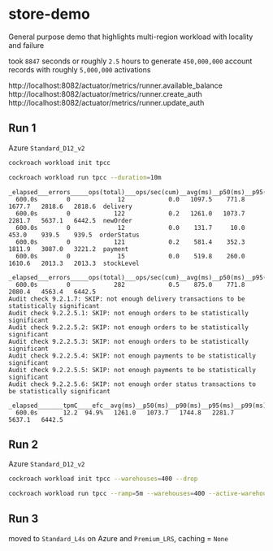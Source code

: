 # store-demo
General purpose demo that highlights multi-region workload with locality and failure

took `8847` seconds or roughly `2.5` hours to generate `450,000,000` account records with roughly `5,000,000` activations


http://localhost:8082/actuator/metrics/runner.available_balance
http://localhost:8082/actuator/metrics/runner.create_auth
http://localhost:8082/actuator/metrics/runner.update_auth


## Run 1
Azure `Standard_D12_v2`

```bash
cockroach workload init tpcc
```

```bash
cockroach workload run tpcc --duration=10m
```
```
_elapsed___errors_____ops(total)___ops/sec(cum)__avg(ms)__p50(ms)__p95(ms)__p99(ms)_pMax(ms)__total
  600.0s        0             12            0.0   1097.5    771.8   1677.7   2818.6   2818.6  delivery
  600.0s        0            122            0.2   1261.0   1073.7   2281.7   5637.1   6442.5  newOrder
  600.0s        0             12            0.0    131.7     10.0    453.0    939.5    939.5  orderStatus
  600.0s        0            121            0.2    581.4    352.3   1811.9   3087.0   3221.2  payment
  600.0s        0             15            0.0    519.8    260.0   1610.6   2013.3   2013.3  stockLevel

_elapsed___errors_____ops(total)___ops/sec(cum)__avg(ms)__p50(ms)__p95(ms)__p99(ms)_pMax(ms)__result
  600.0s        0            282            0.5    875.0    771.8   2080.4   4563.4   6442.5
Audit check 9.2.1.7: SKIP: not enough delivery transactions to be statistically significant
Audit check 9.2.2.5.1: SKIP: not enough orders to be statistically significant
Audit check 9.2.2.5.2: SKIP: not enough orders to be statistically significant
Audit check 9.2.2.5.3: SKIP: not enough orders to be statistically significant
Audit check 9.2.2.5.4: SKIP: not enough payments to be statistically significant
Audit check 9.2.2.5.5: SKIP: not enough payments to be statistically significant
Audit check 9.2.2.5.6: SKIP: not enough order status transactions to be statistically significant

_elapsed_______tpmC____efc__avg(ms)__p50(ms)__p90(ms)__p95(ms)__p99(ms)_pMax(ms)
  600.0s       12.2  94.9%   1261.0   1073.7   1744.8   2281.7   5637.1   6442.5
```

## Run 2
Azure `Standard_D12_v2`

```bash
cockroach workload init tpcc --warehouses=400 --drop
```

```bash
cockroach workload run tpcc --ramp=5m --warehouses=400 --active-warehouses=400 --duration=15m --split --scatter
```

## Run 3
moved to `Standard_L4s` on Azure and `Premium_LRS`, caching = `None`
